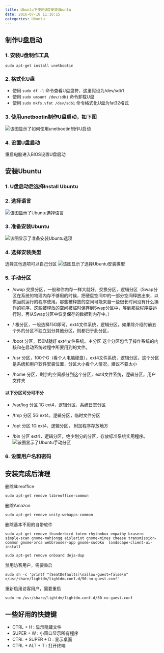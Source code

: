 ```yaml
---
title: Ubuntu下使用U盘安装Ubuntu
date: 2016-07-18 11:10:15
categories: Ubuntu
---
```


## 制作U盘启动

### 1. 安装U盘制作工具
```
sudo apt-get install unetbootin
```

### 2. 格式化U盘
* 使用 `sudo df -l` 命令查看U盘盘符，这里假设为/dev/sdb1
* 使用 `sudo umount /dev/sdb1` 命令卸载U盘
* 使用 `sudo mkfs.vfat /dev/sdb1` 命令格式化U盘为fat32格式

### 3. 使用unetbootin制作U盘启动，如下图
![该图显示了如何使用unetbootin制作U启动](/img/post_6/1.jpg)

### 4. 设置U盘启动
重启电脑进入BIOS设置U盘启动

## 安装Ubuntu

### 1. U盘启动后选择Install Ubuntu

### 2. 选择语言
![该图显示了Ubuntu选择语言](/img/post_6/1.png)

### 3. 准备安装Ubuntu
![该图显示了准备安装Ubuntu选项](/img/post_6/2.png)

### 4. 选择安装类型
选择其他选项可以自己分区
![该图显示了选择Ubuntu安装类型](/img/post_6/3.png)

### 5. 手动分区

* /swap 交换分区，一般和你内存一样大就好，交换分区，逻辑分区（Swap分区在系统的物理内存不够用的时候，把硬盘空间中的一部分空间释放出来，以供当前运行的程序使用。那些被释放的空间可能来自一些很长时间没有什么操作的程序，这些被释放的空间被临时保存到Swap分区中，等到那些程序要运行时，再从Swap分区中恢复保存的数据到内存中。）

* / 根分区，一般选择15G即可，ext4文件系统，逻辑分区，如果除介绍的前五个外的分区不独立划分其他分区，则都归于此分区，

* /boot 分区，150M就好 ext4文件系统。主分区 这个分区包含了操作系统的内核和在启动系统过程中所要用到的文件。

* /usr 分区，100个G（看个人电脑硬盘），ext4文件系统，逻辑分区，这个分区是系统和用户软件安装位置，分区大小看个人情况，建议不要太小

* /home 分区，剩余的空间都分到这个分区，ext4文件系统，逻辑分区，用户文件夹

#### 以下分区可分可不分

* /var/log 分区  1G ext4，逻辑分区，系统日志分区

* /tmp  分区 5G ext4，逻辑分区，临时文件分区

* /opt  分区 1G ext4，逻辑分区， 附加程序存放地方

* /bin  分区 ext4，逻辑分区，绝少划分的分区，存放标准系统实用程序。
![该图显示了Ubuntu手动分区](/img/post_6/4.png)

### 6. 设置用户名和密码

## 安装完成后清理

删除libreoffice
```
sudo apt-get remove libreoffice-common
```

删除Amazon
```
sudo apt-get remove unity-webapps-common 
```

删除基本不用的自带软件
```
sudo apt-get remove thunderbird totem rhythmbox empathy brasero simple-scan gnome-mahjongg aisleriot gnome-mines cheese transmission-common gnome-orca webbrowser-app gnome-sudoku  landscape-client-ui-install
```
```
sudo apt-get remove onboard deja-dup
```
禁用访客用户，需要重启
```
sudo sh -c 'printf "[SeatDefaults]\nallow-guest=false\n" >/usr/share/lightdm/lightdm.conf.d/50-no-guest.conf'
```
重新启用访客用户，需要重启
```
sudo rm /usr/share/lightdm/lightdm.conf.d/50-no-guest.conf
```

## 一些好用的快捷键

* CTRL + H : 显示隐藏文件
* SUPER + W : 小窗口显示所有程序
* CTRL + SUPER + D : 显示桌面
* CTRL + ALT + T : 打开终端
